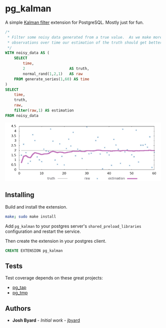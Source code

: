 # pg_kalman

A simple [Kalman filter](https://en.wikipedia.org/wiki/Kalman_filter) extension
for PostgreSQL.  Mostly just for fun.

```sql
/*
 * Filter some noisy data generated from a true value.  As we make more
 * observations over time our estimation of the truth should get better.
 */
WITH noisy_data AS (
	SELECT
		time,
		2                    AS truth,
		normal_rand(1,2,1)   AS raw
	FROM generate_series(1,60) AS time
)
SELECT
	time,
	truth,
	raw,
	filter(raw,1) AS estimation
FROM noisy_data
```
![static system example](img/example.png)

## Installing

Build and install the extension.

```bash
make; sudo make install
```

Add `pg_kalman` to your postgres server's `shared_preload_libraries`
configuration and restart the service.

Then create the extension in your postgres client.

```sql
CREATE EXTENSION pg_kalman
```

## Tests

Test coverage depends on these great projects: 

* [pg_tap](https://pgtap.org/)
* [pg_tmp](http://eradman.com/ephemeralpg/)

## Authors

* **Josh Byard** - *Initial work* - [jbyard](https://github.com/jbyard)
